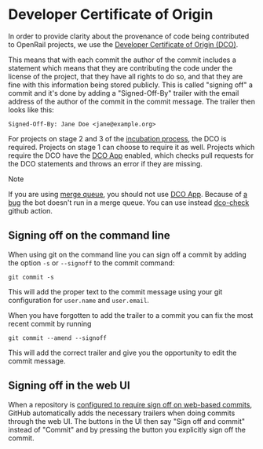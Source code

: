 # Developer Certificate of Origin

In order to provide clarity about the provenance of code being contributed to OpenRail projects, we use the [Developer Certificate of Origin (DCO)](https://developercertificate.org/).

This means that with each commit the author of the commit includes a statement which means that they are contributing the code under the license of the project, that they have all rights to do so, and that they are fine with this information being stored publicly. This is called "signing off" a commit and it's done by adding a "Signed-Off-By" trailer with the email address of the author of the commit in the commit message. The trailer then looks like this:

    Signed-Off-By: Jane Doe <jane@example.org>

For projects on stage 2 and 3 of the [incubation process](https://github.com/OpenRailAssociation/technical-committee/blob/main/incubation-process.md), the DCO is required. Projects on stage 1 can choose to require it as well. Projects which require the DCO have the [DCO App](https://github.com/apps/dco) enabled, which checks pull requests for the DCO statements and throws an error if they are missing.

> [!NOTE]
> If you are using [merge queue](https://docs.github.com/en/repositories/configuring-branches-and-merges-in-your-repository/configuring-pull-request-merges/managing-a-merge-queue#about-merge-queues), you should not use [DCO App](https://github.com/apps/dco). Because of [a bug](https://github.com/dcoapp/app/issues/199) the bot doesn't run in a merge queue.
> You can use instead [dco-check](https://github.com/christophebedard/dco-check) github action.

## Signing off on the command line

When using git on the command line you can sign off a commit by adding the option `-s` or `--signoff` to the commit command:

    git commit -s

This will add the proper text to the commit message using your git configuration for `user.name` and `user.email`.

When you have forgotten to add the trailer to a commit you can fix the most recent commit by running

    git commit --amend --signoff

This will add the correct trailer and give you the opportunity to edit the commit message.

## Signing off in the web UI

When a repository is [configured to require sign off on web-based commits](https://github.blog/changelog/2022-06-08-admins-can-require-sign-off-on-web-based-commits/), GitHub automatically adds the necessary trailers when doing commits through the web UI. The buttons in the UI then say "Sign off and commit" instead of "Commit" and by pressing the button you explicitly sign off the commit.
